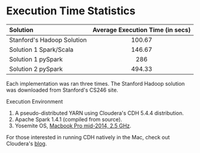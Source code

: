 # Execution Time Statistics
| Solution                   | Average Execution Time (in secs) |
|:---------------------------|:--------------------------------:|
| Stanford's Hadoop Solution |              100.67              |
| Solution 1 Spark/Scala     |              146.67              |
| Solution 1 pySpark         |               286                |
| Solution 2 pySpark         |              494.33              |

Each implementation was ran three times. The Stanford Hadoop solution was downloaded from Stanford's CS246 site. 

Execution Environment

1. A pseudo-distributed YARN using Cloudera's CDH 5.4.4 distribution.
2. Apache Spark 1.4.1 (compiled from source).
3. Yosemite OS, [Macbook Pro mid-2014, 2.5 GHz](https://support.apple.com/kb/SP704?locale=en_US).

For those interested in running CDH natively in the Mac, check out Cloudera's [blog](http://blog.cloudera.com/blog/2014/09/how-to-install-cdh-on-mac-osx-10-9-mavericks/).
